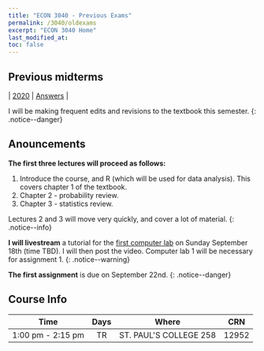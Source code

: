 ```yaml
---
title: "ECON 3040 - Previous Exams"
permalink: /3040/oldexams
excerpt: "ECON 3040 Home"
last_modified_at:
toc: false
---
```


## Previous midterms
| [2020](https://rtgodwin.com/3040/oldexams/mid2020.pdf) | [Answers](https://rtgodwin.com/3040/oldexams/mid2020ans.pdf) | 


I will be making frequent edits and revisions to the textbook this semester.
{: .notice--danger}

## Anouncements

**The first three lectures will proceed as follows:**
1. Introduce the course, and R (which will be used for data analysis). This covers chapter 1 of the textbook.
2. Chapter 2 - probability review.
3. Chapter 3 - statistics review.

Lectures 2 and 3 will move very quickly, and cover a lot of material.
{: .notice--info}

**I will livestream** a tutorial for the [first computer lab](/3040/lab1/) on Sunday September 18th (time TBD). I will then post the video. Computer lab 1 will be necessary for assignment 1.
{: .notice--warning}

**The first assignment** is due on September 22nd.
{: .notice--danger}

## Course Info

| Time              | Days          | Where                  | CRN   |
| :---------------: | :-----------: | :--------------------: | :---: |
| 1:00 pm - 2:15 pm | TR            | ST. PAUL'S COLLEGE 258 | 12952 |
